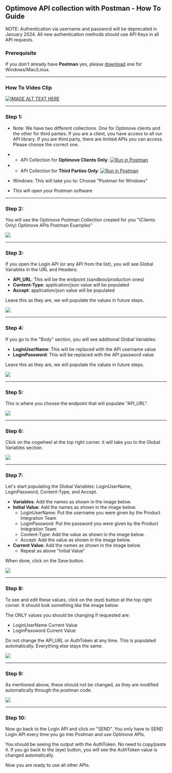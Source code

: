 ## Optimove API collection with Postman - How To Guide

NOTE: Authentication via username and password will be deprecated in January 2024. All new authentication methods should use API Keys in all API requests.

### Prerequisite
If you don't already have **Postman** yes, please [download](https://www.getpostman.com/downloads/) one for Windows/Mac/Linux.
<hr>

### How To Video Clip
[![IMAGE ALT TEXT HERE](https://img.youtube.com/vi/9xyKygHlKqg/0.jpg)](https://www.youtube.com/watch?v=9xyKygHlKqg)

<hr>

### Step 1: 

- Note: We have two different collections. One for Optimove clients and the other for third parties. If you are a client, you have access to all our API library. If you are third party, there are limited APIs you can access. Please choose the correct one.
- - API Collection for **Optimove Clients Only**: [![Run in Postman](https://run.pstmn.io/button.svg)](https://god.postman.co/run-collection/3b61190890163aebdce1?action=collection%2Fimport#?env%5BSandbox-api%20endpoint%5D=W3sia2V5IjoiQVBJX1VSTCIsInZhbHVlIjoic2FuZGJveC1hcGkub3B0aW1vdmUubmV0IiwiZW5hYmxlZCI6dHJ1ZX0seyJrZXkiOiJBdXRoVG9rZW4iLCJ2YWx1ZSI6IkZqZGdIMGM3RV9WNlBySzI5VEw3WExiVEw2LTFTY0lHIiwiZW5hYmxlZCI6dHJ1ZX1d)

- -  API Collection for **Third Parties Only**: [![Run in Postman](https://run.pstmn.io/button.svg)](https://app.getpostman.com/run-collection/78828d908da727e45f77#?env%5BSandbox-api%20endpoint%5D=W3siZGVzY3JpcHRpb24iOnsiY29udGVudCI6IiIsInR5cGUiOiJ0ZXh0L3BsYWluIn0sInZhbHVlIjoic2FuZGJveC1hcGkub3B0aW1vdmUubmV0Iiwia2V5IjoiQVBJX1VSTCIsImVuYWJsZWQiOnRydWV9LHsidmFsdWUiOiJGamRnSDBjN0VfVjZQcksyOVRMN1hMYlRMNi0xU2NJRyIsImtleSI6IkF1dGhUb2tlbiIsImVuYWJsZWQiOnRydWV9XQ==)
 - Windows: This will take you to: Choose "Postman for Windows" 
 - This will open your Postman software
<hr>
   
### Step 2: 
You will see the Optimove Postman Collection created for you "(Clients Only) Optimove APIs Postman Examples"
 <p align="left"><img src="https://github.com/optimove-tech/Optimove-APIs/blob/master/Sandbox/postman-how-to/Screenshot_122.jpg?raw=true"></p>  
<hr>

### Step 3: 
 If you open the Login API (or any API from the list), you will see Global Variables in the URL and Headers:
 
 - **API_URL**: This will be the endpoint (sandbox/production ones)
 - **Content-Type**: application/json value will be populated
 - **Accept**: application/json value will be populated

Leave this as they are, we will populate the values in future steps.

 <p align="left"><img src="https://github.com/optimove-tech/Optimove-APIs/blob/master/Sandbox/postman-how-to/Screenshot_1.jpg?raw=true"></p> 
 <hr>

### Step 4: 
If you go to the "Body" section, you will see additional Global Variables:
 
 - **LoginUserName**: This will be replaced with the API username value
 - **LoginPassword**: This will be replaced with the API password value

Leave this as they are, we will populate the values in future steps.

 <p align="left"><img src="https://github.com/optimove-tech/Optimove-APIs/blob/master/Sandbox/postman-how-to/Screenshot_2.jpg?raw=true"></p> 
<hr>

### Step 5: 
This is where you choose the endpoint that will populate "API_URL".

 <p align="left"><img src="https://github.com/optimove-tech/Optimove-APIs/blob/master/Sandbox/postman-how-to/Screenshot_3.jpg?raw=true"></p> 
<hr>

### Step 6: 
Click on the cogwheel at the top right corner. it will take you to the Global Variables section.

 <p align="left"><img src="https://github.com/optimove-tech/Optimove-APIs/blob/master/Sandbox/postman-how-to/Screenshot_4.jpg?raw=true"></p> 
<hr>

### Step 7: 
Let's start populating the Global Variables: LoginUserName, LoginPassword, Content-Type, and Accept.

- **Variables**: Add the names as shown in the image below.
- **Initial Value**: Add the names as shown in the image below.
	- LoginUserName: Put the username you were given by the Product Integration Team
	- LoginPassword: Put the password you were given by the Product Integration Team
	- Content-Type: Add the value as shown in the image below.
	- Accept: Add the value as shown in the image below.
- **Current Value**: Add the names as shown in the image below.
	- Repeat as above "Initial Value"

When done, click on the Save button.

 <p align="left"><img src="https://github.com/optimove-tech/Optimove-APIs/blob/master/Sandbox/postman-how-to/Screenshot_6.jpg?raw=true"></p> 
<hr>

### Step 8: 
To see and edit these values, click on the (eye) button at the top right corner. It should look something like the image below.

The ONLY values you should be changing if requested are:
- LoginUserName Current Value
- LoginPassword Current Value 

Do not change the API_URL or AuthToken at any time. This is populated automatically. Everything else stays the same.

 <p align="left"><img src="https://github.com/optimove-tech/Optimove-APIs/blob/master/Sandbox/postman-how-to/Screenshot_7.jpg?raw=true"></p> 
<hr>

### Step 9: 
As mentioned above, these should not be changed, as they are modified automatically through the postman code.

 <p align="left"><img src="https://github.com/optimove-tech/Optimove-APIs/blob/master/Sandbox/postman-how-to/Screenshot_8.jpg?raw=true"></p> 
<hr>

### Step 10: 
Now go back to the Login API and click on "SEND". 
You only have to SEND Login API every time you go into Postman and use Optimove APIs.

You should be seeing the output with the AuthToken. No need to copy/paste it. If you go back to the (eye) button, you will see the AuthToken value is changed automatically.

Now you are ready to use all other APIs.
